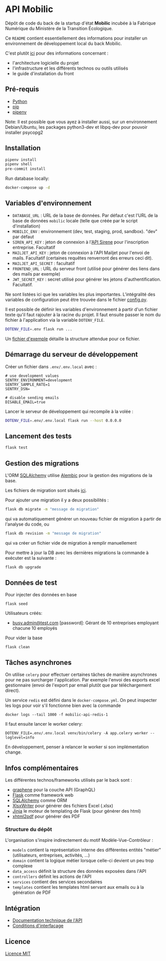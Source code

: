# API Mobilic

Dépôt de code du back de la startup d'état **Mobilic** incubée à la Fabrique Numérique du Ministère de la Transition Écologique.

Ce `README` contient essentiellement des informations pour installer un environnement de développement local du back Mobilic.

C'est plutôt [ici](https://github.com/MTES-MCT/mobilic) pour des informations concernant  :

* l'architecture logicielle du projet
* l'infrastructure et les différents technos ou outils utilisés
* le guide d'installation du front

## Pré-requis

* [Python](https://www.python.org/)
* [pip](https://pypi.org/project/pip/)
* [pipenv](https://pipenv.pypa.io/)

Note: Il est possible que vous ayez à installer aussi, sur un environnement Debian/Ubuntu,
les packages python3-dev et libpq-dev pour pouvoir installer psycopg2

## Installation

```sh
pipenv install
pipenv shell
pre-commit install
```

Run database locally:
```sh
docker-compose up -d
```

## Variables d'environnement

* `DATABASE_URL` : URL de la base de données. Par défaut c'est l'URL de la base de données `mobilic` locale (telle que créée par le script d'installation)
* `MOBILIC_ENV` : environnement (dev, test, staging, prod, sandbox). "dev" par défaut
* `SIREN_API_KEY` : jeton de connexion à l'[API Sirene](https://api.insee.fr/catalogue/site/themes/wso2/subthemes/insee/pages/item-info.jag?name=Sirene&version=V3&provider=insee) pour l'inscription entreprise. Facultatif
* `MAILJET_API_KEY` : jeton de connexion à l'API Mailjet pour l'envoi de mails. Facultatif (certaines requêtes renverront des erreurs ceci dit).
* `MAILJET_API_SECRET` : facultatif
* `FRONTEND_URL` : URL du serveur front (utilisé pour générer des liens dans des mails par exemple)
* `JWT_SECRET_KEY` : secret utilisé pour générer les jetons d'authentification. Facultatif.

Ne sont listées ici que les variables les plus importantes. L'intégralité des variables de configuration peut être trouvée dans le fichier [config.py](./config.py).

Il est possible de définir les variables d'environnement à partir d'un fichier texte qu'il faut rajouter à la racine du projet. Il faut ensuite passer le nom du fichier à l'application via la variable `DOTENV_FILE`.

```sh
DOTENV_FILE=.env flask run ...
```

Un [fichier d'exemple](./.env.example) détaille la structure attendue pour ce fichier.

## Démarrage du serveur de développement

Créer un fichier dans `.env/.env.local` avec :

```text
# use development values
SENTRY_ENVIRONMENT=development
SENTRY_SAMPLE_RATE=1
SENTRY_DSN=

# disable sending emails
DISABLE_EMAIL=true
```

Lancer le serveur de développement qui recompile à la volée :

```sh
DOTENV_FILE=.env/.env.local flask run --host 0.0.0.0
```

## Lancement des tests

```sh
flask test
```

## Gestion des migrations

L'ORM [SQLAlchemy](https://www.sqlalchemy.org/) utilise [Alembic](https://alembic.sqlalchemy.org/en/latest/) pour la gestion des migrations de la base.

Les fichiers de migration sont situés [ici](./migrations/versions).

Pour ajouter une migration il y a deux possibilités :

```sh
flask db migrate -m "message de migration"
```

qui va automatiquement générer un nouveau fichier de migration à partir de l'analyse du code, ou

```sh
flask db revision -m "message de migration"
```

qui va créer un fichier vide de migration à remplir manuellement

Pour mettre à jour la DB avec les dernières migrations la commande à exécuter est la suivante :

```sh
flask db upgrade
```

## Données de test

Pour injecter des données en base
```commandline
flask seed
```
Utilisateurs créés:
* busy.admin@test.com [password]: Gérant de 10 entreprises employant chacune 10 employés

Pour vider la base
```commandline
flask clean
```

## Tâches asynchrones
On utilise `celery` pour effectuer certaines tâches de manière asynchrones pour ne pas surcharger l'application.
Par exemple l'envoi des exports excel gestionnaire (envoi de l'export par email plutôt que par téléchargement direct).

Un service `redis` est défini dans le `docker-compose.yml`. On peut inspecter les logs pour voir s'il fonctionne bien 
avec la commande
```
docker logs --tail 1000 -f mobilic-api-redis-1
```
Il faut ensuite lancer le worker celery:
```
DOTENV_FILE=.env/.env.local venv/bin/celery -A app.celery worker --loglevel=info 
```
En développement, penser à relancer le worker si son implémentation change.

## Infos complémentaires

Les différentes technos/frameworks utilisés par le back sont :

* [graphene](https://graphene-python.org/) pour la couche API (GraphQL)
* [Flask](https://flask.palletsprojects.com/en/2.0.x/) comme framework web
* [SQLAlchemy](https://www.sqlalchemy.org/) comme ORM
* [XlsxWriter](https://xlsxwriter.readthedocs.io/) pour générer des fichiers Excel (.xlsx)
* [Jinja](https://jinja.palletsprojects.com/en/3.0.x/templates/) le moteur de templating de Flask (pour générer des html)
* [xhtml2pdf](https://xhtml2pdf.readthedocs.io/en/latest/index.html) pour générer des PDF

### Structure du dépôt

L'organisation s'inspire indirectement du motif Modèle-Vue-Contrôleur :

* `models` contient la représentation interne des différentes entités "métier" (utilisateurs, entreprises, activités, ...)
* `domain` contient la logique métier lorsque celle-ci devient un peu trop complexe
* `data_access` définit la structure des données exposées dans l'API
* `controllers` définit les actions de l'API
* `services` contient des services secondaires
* `templates` contient les templates html servant aux emails ou à la génération de PDF

## Intégration

* [Documentation technique de l'API](https://mobilic.beta.gouv.fr/developers)
* [Conditions d'interfaçage](https://developers.mobilic.beta.gouv.fr/conditions-dinterfacage)

## Licence

[Licence MIT](./LICENSE.txt)
